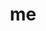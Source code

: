 ---
title                : "me"
layout               : timeline
permalink            : "/tag/me"
tag                  : "#me"
---